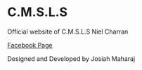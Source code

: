 C.M.S.L.S
===================

Official website of C.M.S.L.S
Niel Charran


<a href="http://www.facebook.com" target="_blank">
Facebook Page
</a>

Designed and Developed by Josiah Maharaj
